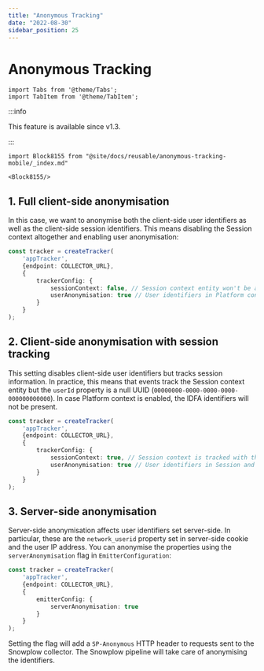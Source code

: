 ```yaml
---
title: "Anonymous Tracking"
date: "2022-08-30"
sidebar_position: 25
---
```


# Anonymous Tracking

```mdx-code-block
import Tabs from '@theme/Tabs';
import TabItem from '@theme/TabItem';
```

:::info

This feature is available since v1.3.

:::

```mdx-code-block
import Block8155 from "@site/docs/reusable/anonymous-tracking-mobile/_index.md"

<Block8155/>
```

## 1. Full client-side anonymisation

In this case, we want to anonymise both the client-side user identifiers as well as the client-side session identifiers. This means disabling the Session context altogether and enabling user anonymisation:

```typescript
const tracker = createTracker(
    'appTracker',
    {endpoint: COLLECTOR_URL},
    {
        trackerConfig: {
            sessionContext: false, // Session context entity won't be added to events
            userAnonymisation: true // User identifiers in Platform context (IDFA and IDFV) will be anonymised
        }
    }
);
```

## 2. Client-side anonymisation with session tracking

This setting disables client-side user identifiers but tracks session information. In practice, this means that events track the Session context entity but the `userId` property is a null UUID (`00000000-0000-0000-0000-000000000000`). In case Platform context is enabled, the IDFA identifiers will not be present.

```typescript
const tracker = createTracker(
    'appTracker',
    {endpoint: COLLECTOR_URL},
    {
        trackerConfig: {
            sessionContext: true, // Session context is tracked with the session ID
            userAnonymisation: true // User identifiers in Session and Platform context are anonymised
        }
    }
);
```

## 3. Server-side anonymisation

Server-side anonymisation affects user identifiers set server-side. In particular, these are the `network_userid` property set in server-side cookie and the user IP address. You can anonymise the properties using the `serverAnonymisation` flag in `EmitterConfiguration`:

```typescript
const tracker = createTracker(
    'appTracker',
    {endpoint: COLLECTOR_URL},
    {
        emitterConfig: {
            serverAnonymisation: true
        }
    }
);
```

Setting the flag will add a `SP-Anonymous` HTTP header to requests sent to the Snowplow collector. The Snowplow pipeline will take care of anonymising the identifiers.
